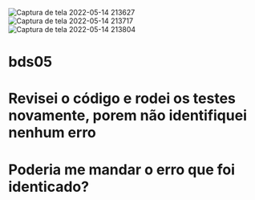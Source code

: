![Captura de tela 2022-05-14 213627](https://user-images.githubusercontent.com/62937728/168452603-bc517a64-9dea-4d70-9332-7167d2802bfd.png)
![Captura de tela 2022-05-14 213717](https://user-images.githubusercontent.com/62937728/168452605-50bc9780-aae8-4034-b894-e697f78e109f.png)
![Captura de tela 2022-05-14 213804](https://user-images.githubusercontent.com/62937728/168452606-56c94f88-679e-4ef5-8d7a-612a7686dab5.png)


# bds05
# Revisei o código e rodei os testes novamente, porem não identifiquei nenhum erro
# Poderia me mandar o erro que foi identicado?
